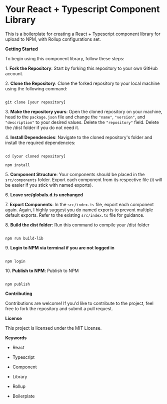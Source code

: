 # Your React + Typescript Component Library

This is a boilerplate for creating a React + Typescript component library for upload to NPM, with Rollup configurations set.

**Getting Started**

To begin using this component library, follow these steps:

1\. **Fork the Repository**: Start by forking this repository to your own GitHub account.

2\. **Clone the Repository**: Clone the forked repository to your local machine using the following command:

```

git clone [your repository]

```

3\. **Make the repository yours**: Open the cloned repository on your machine, head to the `package.json` file and change the `"name"`, `"version"`, and `"description"` to your desired values. Delete the `"repository"` field. Delete the /dist folder if you do not need it.

4\. **Install Dependencies**: Navigate to the cloned repository's folder and install the required dependencies:

```

cd [your cloned repository]

npm install

```

5\. **Component Structure**: Your components should be placed in the `src/components` folder. Export each component from its respective file (it will be easier if you stick with named exports).

6\. **Leave src/globals.d.ts unchanged**

7\. **Export Components**: In the `src/index.ts` file, export each component again. Again, I highly suggest you do named exports to prevent multiple default exports. Refer to the existing `src/index.ts` file for guidance.

8\. **Build the dist folder**: Run this command to compile your /dist folder

```

npm run build-lib

```

9\. **Login to NPM via terminal if you are not logged in**

```

npm login

```

10\. **Publish to NPM**: Publish to NPM

```

npm publish

```

**Contributing**

Contributions are welcome! If you'd like to contribute to the project, feel free to fork the repository and submit a pull request.

**License**

This project is licensed under the MIT License.

**Keywords**

- React

- Typescript

- Component

- Library

- Rollup

- Boilerplate
